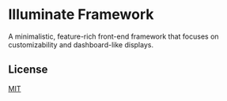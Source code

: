 Illuminate Framework
====================

A minimalistic, feature-rich front-end framework that focuses on customizability and dashboard-like displays.

License
-------
[MIT](https://opensource.org/licenses/MIT)
